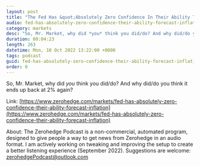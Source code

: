 ```yaml
---
layout: post
title: "The Fed Has &quot;Absolutely Zero Confidence In Their Ability To Forecast Inflation&quot;"
audio: fed-has-absolutely-zero-confidence-their-ability-forecast-inflation-0
category: markets
desc: "So, Mr. Market, why did *you* think you did/do? And why did/do you think it ends up back at 2% again?"
duration: 00:04:23
length: 263
datetime: Mon, 10 Oct 2022 13:22:00 +0000
tags: podcast
guid: fed-has-absolutely-zero-confidence-their-ability-forecast-inflation-0
order: 0
---
```

So, Mr. Market, why did *you* think you did/do? And why did/do you think it ends up back at 2% again?

Link: [https://www.zerohedge.com/markets/fed-has-absolutely-zero-confidence-their-ability-forecast-inflation](https://www.zerohedge.com/markets/fed-has-absolutely-zero-confidence-their-ability-forecast-inflation)

About: The Zerohedge Podcast is a non-commercial, automated program, designed to give people a way to get news from Zerohedge in an audio format.  I am actively working on tweaking and improving the setup to create a better listening experience (September 2022).  Suggestions are welcome: [zerohedgePodcast@outlook.com](mailto:zerohedgePodcast@outlook.com)